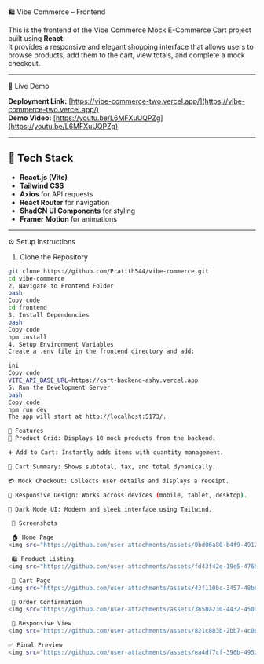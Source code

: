 🛍️ Vibe Commerce – Frontend

This is the frontend of the Vibe Commerce Mock E-Commerce Cart project built using **React**.  
It provides a responsive and elegant shopping interface that allows users to browse products, add them to the cart, view totals, and complete a mock checkout.

---

 🚀 Live Demo

**Deployment Link:** [https://vibe-commerce-two.vercel.app/](https://vibe-commerce-two.vercel.app/)  
**Demo Video:** [https://youtu.be/L6MFXuUQPZg](https://youtu.be/L6MFXuUQPZg)

---

## 🧰 Tech Stack

- **React.js (Vite)**  
- **Tailwind CSS**  
- **Axios** for API requests  
- **React Router** for navigation  
- **ShadCN UI Components** for styling  
- **Framer Motion** for animations  

---

 ⚙️ Setup Instructions

 1. Clone the Repository
```bash
git clone https://github.com/Pratith544/vibe-commerce.git
cd vibe-commerce
2. Navigate to Frontend Folder
bash
Copy code
cd frontend
3. Install Dependencies
bash
Copy code
npm install
4. Setup Environment Variables
Create a .env file in the frontend directory and add:

ini
Copy code
VITE_API_BASE_URL=https://cart-backend-ashy.vercel.app
5. Run the Development Server
bash
Copy code
npm run dev
The app will start at http://localhost:5173/.

🧩 Features
🛒 Product Grid: Displays 10 mock products from the backend.

➕ Add to Cart: Instantly adds items with quantity management.

🧾 Cart Summary: Shows subtotal, tax, and total dynamically.

💳 Mock Checkout: Collects user details and displays a receipt.

📱 Responsive Design: Works across devices (mobile, tablet, desktop).

🌙 Dark Mode UI: Modern and sleek interface using Tailwind.

 📸 Screenshots

 🏠 Home Page  
<img src="https://github.com/user-attachments/assets/0bd06a80-b4f9-4912-878d-ce983a257bb0" width="800" />

 🛍️ Product Listing  
<img src="https://github.com/user-attachments/assets/fd43f42e-19e5-4765-bb4f-6adfedeff289" width="800" />

 🛒 Cart Page  
<img src="https://github.com/user-attachments/assets/43f110bc-3457-48b6-89c9-33754dc2cb07" width="800" />

 🧾 Order Confirmation  
<img src="https://github.com/user-attachments/assets/3650a230-4432-450a-a38b-46f4fb559fe3" width="800" />

 📱 Responsive View  
<img src="https://github.com/user-attachments/assets/821c803b-2bb7-4c06-be9c-81e602f382e1" width="800" />

✅ Final Preview  
<img src="https://github.com/user-attachments/assets/ea4df7cf-396b-495a-8240-44261605be07" width="800" />



